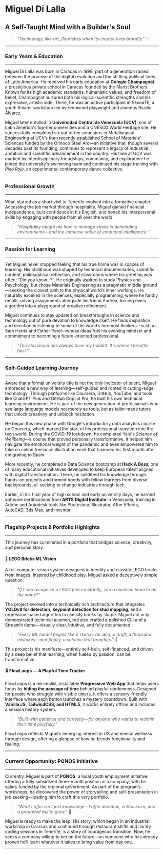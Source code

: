 # Miguel Di Lalla

## A Self-Taught Mind with a Builder's Soul

> *"Technology, like art, flourishes when its creator lives broadly."* ✨

---

### Early Years & Education

---

Miguel Di Lalla was born in Caracas in 1998, part of a generation raised between the promise of the digital revolution and the shifting political tides of Latin America. He received his early education at **Colegio Champagnat**, a prestigious private school in Caracas founded by the Marist Brothers. Known for its high academic standards, humanistic values, and freedom of belief, Champagnat nurtured both his logical-scientific strengths and his expressive, artistic side. There, he was an active participant in *SkenaTE*, a youth theater workshop led by renowned playwright and alumnus Basilio Álvarez.

Miguel later enrolled in **Universidad Central de Venezuela (UCV)**, one of Latin America's top-tier universities and a UNESCO World Heritage site. He successfully completed six out of ten semesters in Metallurgical Engineering at UCV’s then recently established School of Materials' Sciences funded by the Orinoco Steel Arc—an initiative that, though several decades past its founding, continues to represent a legacy of industrial ambition and scientific advancement in the country. His time at UCV was marked by interdisciplinary friendships, community, and exploration: he joined the university's swimming team and continued his stage training with *Piso Rojo*, an experimental contemporary dance collective.

---

### Professional Growth

---

What started as a short visit to Tenerife evolved into a formative chapter. Accessing the job market through hospitality, Miguel gained financial independence, built confidence in his English, and honed his interpersonal skills by engaging with people from all over the world.

> *"Hospitality taught me how to manage stress in demanding environments—and the immense value of emotional intelligence."*

---

### Passion for Learning

---

Yet Miguel never stopped feeling that his true home was in spaces of learning. His childhood was shaped by technical documentaries, scientific content, philosophical reflection, and classrooms where his greeting was often: “Did you know…?”. He originally aspired to study Physics and Psychology, but chose Materials Engineering as a pragmatic middle ground—seeking the closest path to the physical world’s inner workings. He naturally excelled in the sciences, especially programming, where he fondly recalls solving assignments alongside his friend Andrea, turning every algorithm into a playground of creative refinement.

Miguel continues to stay updated on breakthroughs in science and technology out of pure devotion to knowledge itself. He finds inspiration and direction in listening to some of the world’s foremost thinkers—such as Sam Harris and Esther Perel—whose ideas fuel his evolving mindset and commitment to becoming a future-oriented professional.

> *"The classroom has always been my habitat. It's where I breathe best."*

---

### Self-Guided Learning Journey

---

Aware that a formal university title is not the only indicator of talent, Miguel embraced a new way of learning—self-guided and rooted in cutting-edge technology. Through platforms like Coursera, GitHub, YouTube, and tools like ChatGPT Plus and GitHub Copilot Pro, he built his own technical learning environment. He is part of the new generation of professionals who see large language models not merely as tools, but as tailor-made tutors that unlock creativity and unblock hesitation.

He began this new phase with Google's introductory data analytics course on Coursera, which marked the start of his professional transition into the tech world. During the COVID-19 lockdown, he completed Yale's *Science of Wellbeing*—a course that proved personally transformative. It helped him navigate the emotional weight of the pandemic and even empowered him to take on online freelance illustration work that financed his first month after emigrating to Spain.

More recently, he completed a Data Science bootcamp at **Hack A Boss**, one of many educational initiatives developed to keep European talent aligned with digital transformation. There, he solidified his knowledge through hands-on projects and formed bonds with fellow learners from diverse backgrounds, all seeking to change industries through tech.

Earlier, in his final year of high school and early university days, he earned software certifications from **ARTS Digital Institute** in Venezuela, training in Adobe and Autodesk tools like Photoshop, Illustrator, After Effects, AutoCAD, 3ds Max, and Inventor.

---

### Flagship Projects & Portfolio Highlights

---

This journey has culminated in a portfolio that bridges science, creativity, and personal story.

#### 🧱 LEGO Bricks ML Vision

A full computer vision system designed to identify and classify LEGO bricks from images. Inspired by childhood play, Miguel asked a deceptively simple question:

> *"If I can recognize a LEGO piece instantly, can a machine learn to do the same?"*

The project evolved into a technically rich architecture that integrates **YOLOv8 for detection**, **keypoint detection for stud mapping**, and a regression-based algorithm to classify bricks by shape. Miguel not only demonstrated technical acumen, but also crafted a polished CLI and a Streamlit demo—visually clear, intuitive, and fully documented.

> *"Every ML model begins like a sketch: an idea, a draft, a thousand mistakes—and finally, a solution that breathes."* 🌈

This project is his manifesto—entirely self-built, self-financed, and driven by a deep belief that learning, when fueled by passion, can be transformative.

#### ⏳ FlowLoops — A Playful Time Tracker

FlowLoops is a minimalist, installable **Progressive Web App** that helps users focus by **hiding the passage of time** behind playful randomness. Designed for people who struggle with visible timers, it offers a sensory-friendly interface where each button launches a mystery countdown. Built with **Vanilla JS, TailwindCSS, and HTML5**, it works entirely offline and includes a session history system.

> *"Built with patience and curiosity—for anyone who wants to reclaim their time playfully."*

FlowLoops reflects Miguel’s emerging interest in UX and mental wellness through design, offering a glimpse of how he blends functionality and feeling.

---

### Current Opportunity: PONOS Initiative

---

Currently, Miguel is part of **PONOS**, a local youth employment initiative offering a fully subsidized three-month position in a company, with his salary funded by the regional government. As part of the program’s workshops, he discovered the power of storytelling and self-presentation in job seeking—leading him to craft this very portfolio.

> *"What I offer isn’t just knowledge—I offer direction, enthusiasm, and a grounded will to grow."* 🌟

Miguel is ready to make the leap. His story, which began in an industrial workshop in Caracas and continued through restaurant shifts and library coding sessions in Tenerife, is a story of courageous transition. Now, he seeks a company willing to bet on the future—on someone who has already proven he’ll learn whatever it takes to bring value from day one.

---

